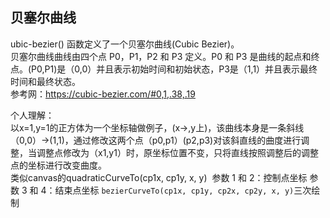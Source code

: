 ## 贝塞尔曲线
ubic-bezier() 函数定义了一个贝塞尔曲线(Cubic Bezier)。   
贝塞尔曲线曲线由四个点 P0，P1，P2 和 P3 定义。P0 和 P3 是曲线的起点和终点。(P0,P1)是（0,0）并且表示初始时间和初始状态，P3是（1,1）并且表示最终时间和最终状态。  
参考网：https://cubic-bezier.com/#0,1,.38,.19  

个人理解：  
以x=1,y=1的正方体为一个坐标轴做例子，(x→,y上)，该曲线本身是一条斜线（0,0）->(1,1)，通过修改这两个点（p0,p1）(p2,p3)对该斜直线的曲度进行调整，当调整点修改为（x1,y1）时，原坐标位置不变，只将直线按照调整后的调整点的坐标进行改变曲度。  
类似canvas的quadraticCurveTo(cp1x, cp1y, x, y)  ​ 参数 1 和 2：控制点坐标 ​ 参数 3 和 4：结束点坐标
`bezierCurveTo(cp1x, cp1y, cp2x, cp2y, x, y)`三次绘制
